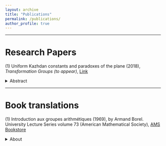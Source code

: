 ```yaml
---
layout: archive
title: "Publications"
permalink: /publications/
author_profile: true
---
```


-----

# Research Papers

(1) Uniform Kazhdan constants and paradoxes of the plane (2018), _Transformation Groups (to appear)_, [Link](https://arxiv.org/abs/1904.02604)
<details>
  <summary>Abstract</summary>
Let $G=\mathrm{SL}(2,\mathbb{Z})\ltimes\mathbb{Z}^2$ and $H=\mathrm{SL}(2,\mathbb{Z})$. We prove that the action $G\curvearrowright\mathbb{R}^2$ is uniformly non-amenable and that the quasi-regular representation of $G$ on $\ell^2(G/H)$ has a uniform spectral gap. Both results are a consequence of a uniform quantitative form of ping-pong for affine transformations, which we establish here.
</details>

-----

# Book translations

(1) Introduction aux groupes arithmétiques (1969), by Armand Borel. University Lecture Series volume 73 (American Mathematical Society), [AMS Bookstore](https://bookstore.ams.org/ulect-73)
<details>
  <summary>About</summary>
From the American Mathematical Society: Fifty years after it made the transition from mimeographed lecture notes to a published book, Armand Borel's Introduction aux groupes arithmétiques continues to be very important for the theory of arithmetic groups. In particular, Chapter III of the book remains the standard reference for fundamental results on reduction theory, which is crucial in the study of discrete subgroups of Lie groups and the corresponding homogeneous spaces.

The review of the original French version in Mathematical Reviews observes that “the style is concise and the proofs (in later sections) are often demanding of the reader.” To make the translation more approachable, numerous footnotes provide helpful comments.
</details>
